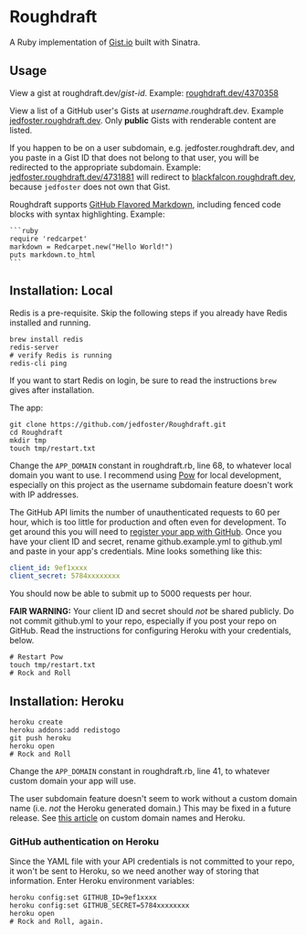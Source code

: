 Roughdraft
=====

A Ruby implementation of [Gist.io](https://github.com/idan/gistio) built with Sinatra.


## Usage ##

View a gist at roughdraft.dev/*gist-id*. Example: [roughdraft.dev/4370358](roughdraft.dev/4370358)

View a list of a GitHub user's Gists at *username*.roughdraft.dev. Example [jedfoster.roughdraft.dev](jedfoster.roughdraft.dev). Only **public** Gists with renderable content are listed. 

If you happen to be on a user subdomain, e.g. jedfoster.roughdraft.dev, and you paste in a Gist ID that does not belong to that user, you will be redirected to the appropriate subdomain. Example: [jedfoster.roughdraft.dev/4731881](jedfoster.roughdraft.dev/4731881) will redirect to [blackfalcon.roughdraft.dev](blackfalcon.roughdraft.dev), because `jedfoster` does not own that Gist.

Roughdraft supports [GitHub Flavored Markdown](https://help.github.com/articles/github-flavored-markdown), including fenced code blocks with syntax highlighting. Example:


<pre><code>```ruby
require 'redcarpet'
markdown = Redcarpet.new("Hello World!")
puts markdown.to_html
```</code></pre>


## Installation: Local ##

Redis is a pre-requisite. Skip the following steps if you already have Redis installed and running.

```
brew install redis  
redis-server
# verify Redis is running
redis-cli ping
```

If you want to start Redis on login, be sure to read the instructions `brew` gives after installation.

The app:

```
git clone https://github.com/jedfoster/Roughdraft.git
cd Roughdraft
mkdir tmp
touch tmp/restart.txt
```

Change the `APP_DOMAIN` constant in roughdraft.rb, line 68, to whatever local domain you want to use. I recommend using [Pow](http://pow.cx) for local development, especially on this project as the username subdomain feature doesn't work with IP addresses.

The GitHub API limits the number of unauthenticated requests to 60 per hour, which is too little for production and often even for development. To get around this you will need to [register your app with GitHub](https://github.com/settings/applications/new). Once you have your client ID and secret, rename github.example.yml to github.yml and paste in your app's credentials. Mine looks something like this:

```yaml
client_id: 9ef1xxxx
client_secret: 5784xxxxxxxx
```

You should now be able to submit up to 5000 requests per hour. 

**FAIR WARNING:** Your client ID and secret should _not_ be shared publicly. Do not commit github.yml to your repo, especially if you post your repo on GitHub. Read the instructions for configuring Heroku with your credentials, below.

````
# Restart Pow
touch tmp/restart.txt
# Rock and Roll
````

## Installation: Heroku ##

````
heroku create
heroku addons:add redistogo
git push heroku
heroku open
# Rock and Roll
````

Change the `APP_DOMAIN` constant in roughdraft.rb, line 41, to whatever custom domain your app will use.

The user subdomain feature doesn't seem to work without a custom domain name (i.e. *not* the Heroku generated domain.) This may be fixed in a future release. See [this article](https://devcenter.heroku.com/articles/custom-domains) on custom domain names and Heroku.

### GitHub authentication on Heroku ###

Since the YAML file with your API credentials is not committed to your repo, it won't be sent to Heroku, so we need another way of storing that information. Enter Heroku environment variables:

```
heroku config:set GITHUB_ID=9ef1xxxx
heroku config:set GITHUB_SECRET=5784xxxxxxxx
heroku open
# Rock and Roll, again.
```


